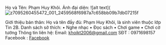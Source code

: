 ﻿Họ và Tên: Phạm Huy Khôi.
Ảnh đại diện:
![alt text](![z7095260455472_001_2459568f6987a7c658bb09b7db07215f](https://github.com/user-attachments/assets/3ace7ec9-394a-4f85-b7ee-bf29280a5ee8) 


Giới thiệu bản thân:
Họ và tên đầy đủ: Phạm Huy Khôi, là sinh viên thuộc lớp Tin 2B.
Danh sách sở thích:
• Nghe nhạc
• Đọc sách
• Chơi game
• Chơi cờ tướng
Thông tin liên hệ:
Email: khoikt2006@gmail.com
SĐT : 0971698157
Facebook : [Facebook](https://www.facebook.com/khoiphamkttk)
